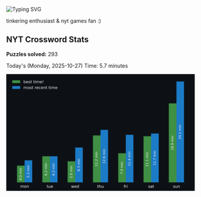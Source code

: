 ![Typing SVG](https://readme-typing-svg.demolab.com?font=Fira+Code&size=16&pause=700&color=FFFFFF&width=435&lines=hi+i'm+aimee!;nice+to+see+you+here!)

tinkering enthusiast & nyt games fan :)
<!-- START NYT-STATS -->
## NYT Crossword Stats
**Puzzles solved:** 293

Today's (Monday, 2025-10-27) Time: 5.7 minutes


![Solve Times](./nyt_stats_graph.png)
<!-- END NYT-STATS -->
